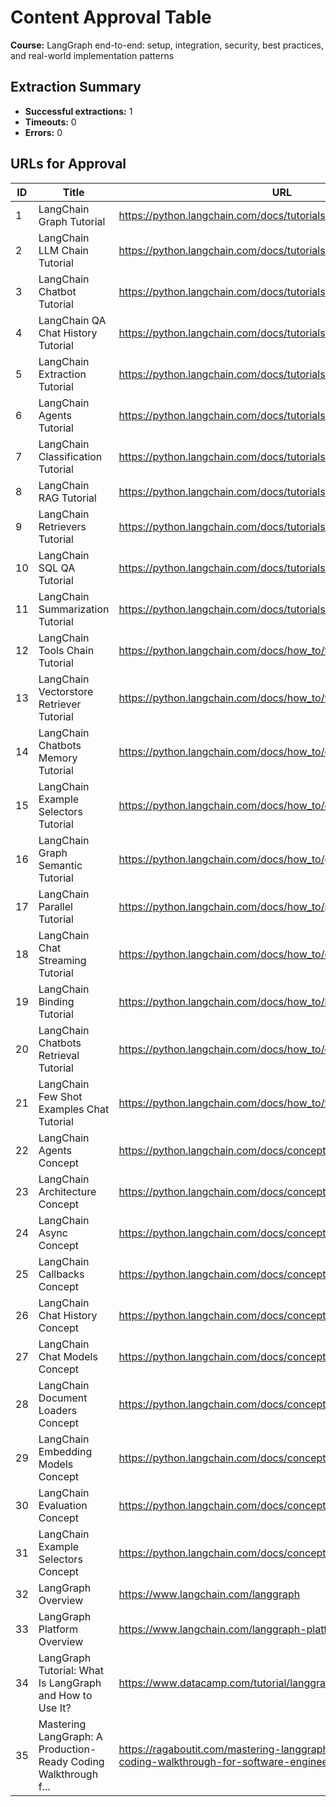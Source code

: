 # Content Approval Table

**Course:** LangGraph end-to-end: setup, integration, security, best practices, and real-world implementation patterns

## Extraction Summary

- **Successful extractions:** 1
- **Timeouts:** 0
- **Errors:** 0

## URLs for Approval

| ID | Title | URL | Source | Type | Priority | Relevance | Method |
| --- | --- | --- | --- | --- | --- | --- | --- |
| 1 | LangChain Graph Tutorial | https://python.langchain.com/docs/tutorials/graph/ | Tutorials | 🤖🔗 LangChain | documentation | 1 | High | unknown |
| 2 | LangChain LLM Chain Tutorial | https://python.langchain.com/docs/tutorials/llm_chain/ | Tutorials | 🤖🔗 LangChain | documentation | 1 | High | unknown |
| 3 | LangChain Chatbot Tutorial | https://python.langchain.com/docs/tutorials/chatbot/ | Tutorials | 🤖🔗 LangChain | documentation | 1 | High | unknown |
| 4 | LangChain QA Chat History Tutorial | https://python.langchain.com/docs/tutorials/qa_chat_history/ | Tutorials | 🤖🔗 LangChain | documentation | 1 | High | unknown |
| 5 | LangChain Extraction Tutorial | https://python.langchain.com/docs/tutorials/extraction/ | Tutorials | 🤖🔗 LangChain | documentation | 1 | High | unknown |
| 6 | LangChain Agents Tutorial | https://python.langchain.com/docs/tutorials/agents/ | Tutorials | 🤖🔗 LangChain | documentation | 1 | High | unknown |
| 7 | LangChain Classification Tutorial | https://python.langchain.com/docs/tutorials/classification/ | Tutorials | 🤖🔗 LangChain | documentation | 1 | High | unknown |
| 8 | LangChain RAG Tutorial | https://python.langchain.com/docs/tutorials/rag/ | Tutorials | 🤖🔗 LangChain | documentation | 1 | High | unknown |
| 9 | LangChain Retrievers Tutorial | https://python.langchain.com/docs/tutorials/retrievers/ | Tutorials | 🤖🔗 LangChain | documentation | 1 | High | unknown |
| 10 | LangChain SQL QA Tutorial | https://python.langchain.com/docs/tutorials/sql_qa/ | Tutorials | 🤖🔗 LangChain | documentation | 1 | High | unknown |
| 11 | LangChain Summarization Tutorial | https://python.langchain.com/docs/tutorials/summarization/ | Tutorials | 🤖🔗 LangChain | documentation | 1 | High | unknown |
| 12 | LangChain Tools Chain Tutorial | https://python.langchain.com/docs/how_to/tools_chain/ | Tutorials | 🤖🔗 LangChain | documentation | 1 | High | unknown |
| 13 | LangChain Vectorstore Retriever Tutorial | https://python.langchain.com/docs/how_to/vectorstore_retriever/ | Tutorials | 🤖🔗 LangChain | documentation | 1 | High | unknown |
| 14 | LangChain Chatbots Memory Tutorial | https://python.langchain.com/docs/how_to/chatbots_memory/ | Tutorials | 🤖🔗 LangChain | documentation | 1 | High | unknown |
| 15 | LangChain Example Selectors Tutorial | https://python.langchain.com/docs/how_to/example_selectors/ | Tutorials | 🤖🔗 LangChain | documentation | 1 | High | unknown |
| 16 | LangChain Graph Semantic Tutorial | https://python.langchain.com/docs/how_to/graph_semantic/ | Tutorials | 🤖🔗 LangChain | documentation | 1 | High | unknown |
| 17 | LangChain Parallel Tutorial | https://python.langchain.com/docs/how_to/parallel/ | Tutorials | 🤖🔗 LangChain | documentation | 1 | High | unknown |
| 18 | LangChain Chat Streaming Tutorial | https://python.langchain.com/docs/how_to/chat_streaming/ | Tutorials | 🤖🔗 LangChain | documentation | 1 | High | unknown |
| 19 | LangChain Binding Tutorial | https://python.langchain.com/docs/how_to/binding/ | Tutorials | 🤖🔗 LangChain | documentation | 1 | High | unknown |
| 20 | LangChain Chatbots Retrieval Tutorial | https://python.langchain.com/docs/how_to/chatbots_retrieval/ | Tutorials | 🤖🔗 LangChain | documentation | 1 | High | unknown |
| 21 | LangChain Few Shot Examples Chat Tutorial | https://python.langchain.com/docs/how_to/few_shot_examples_chat/ | Tutorials | 🤖🔗 LangChain | documentation | 1 | High | unknown |
| 22 | LangChain Agents Concept | https://python.langchain.com/docs/concepts/agents/ | Tutorials | 🤖🔗 LangChain | documentation | 1 | High | unknown |
| 23 | LangChain Architecture Concept | https://python.langchain.com/docs/concepts/architecture/ | Tutorials | 🤖🔗 LangChain | documentation | 1 | High | unknown |
| 24 | LangChain Async Concept | https://python.langchain.com/docs/concepts/async/ | Tutorials | 🤖🔗 LangChain | documentation | 1 | High | unknown |
| 25 | LangChain Callbacks Concept | https://python.langchain.com/docs/concepts/callbacks/ | Tutorials | 🤖🔗 LangChain | documentation | 1 | High | unknown |
| 26 | LangChain Chat History Concept | https://python.langchain.com/docs/concepts/chat_history/ | Tutorials | 🤖🔗 LangChain | documentation | 1 | High | unknown |
| 27 | LangChain Chat Models Concept | https://python.langchain.com/docs/concepts/chat_models/ | Tutorials | 🤖🔗 LangChain | documentation | 1 | High | unknown |
| 28 | LangChain Document Loaders Concept | https://python.langchain.com/docs/concepts/document_loaders/ | Tutorials | 🤖🔗 LangChain | documentation | 1 | High | unknown |
| 29 | LangChain Embedding Models Concept | https://python.langchain.com/docs/concepts/embedding_models/ | Tutorials | 🤖🔗 LangChain | documentation | 1 | High | unknown |
| 30 | LangChain Evaluation Concept | https://python.langchain.com/docs/concepts/evaluation/ | Tutorials | 🤖🔗 LangChain | documentation | 1 | High | unknown |
| 31 | LangChain Example Selectors Concept | https://python.langchain.com/docs/concepts/example_selectors/ | Tutorials | 🤖🔗 LangChain | documentation | 1 | High | unknown |
| 32 | LangGraph Overview | https://www.langchain.com/langgraph | LangGraph | resource | 2 | Medium | unknown |
| 33 | LangGraph Platform Overview | https://www.langchain.com/langgraph-platform | LangGraph Platform | resource | 2 | Medium | unknown |
| 34 | LangGraph Tutorial: What Is LangGraph and How to Use It? | https://www.datacamp.com/tutorial/langgraph-tutorial | DataCamp | tutorial | 2 | Medium | unknown |
| 35 | Mastering LangGraph: A Production-Ready Coding Walkthrough f... | https://ragaboutit.com/mastering-langgraph-a-production-ready-coding-walkthrough-for-software-engineers/ | News from generation RAG | resource | 2 | Medium | unknown |